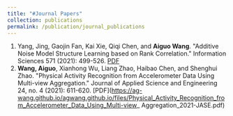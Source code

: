 ```yaml
---
title: "#Journal Papers"
collection: publications
permalink: /publication/journal_publications
---
```


1. Yang, Jing, Gaojin Fan, Kai Xie, Qiqi Chen, and <b>Aiguo Wang</b>. "Additive Noise Model Structure Learning based on Rank Correlation." Information Sciences 571 (2021): 499-526. [PDF](http://agwang.github.io/files/paper1.pdf)
2. <b>Wang, Aiguo</b>, Xianhong Wu, Liang Zhao, Haibao Chen, and Shenghui Zhao. "Physical Activity Recognition from Accelerometer Data Using Multi-view Aggregation." Journal of Applied Science and Engineering 24, no. 4 (2021): 611-620. [PDF](https://ag-wang.github.io/agwang.github.io/files/Physical_Activity_Recognition_from_Accelerometer_Data_Using_Multi-view_ Aggregation_2021-JASE.pdf)

  
